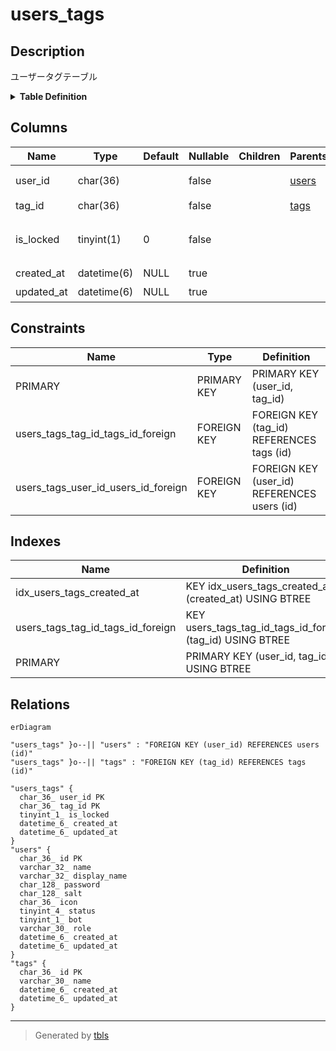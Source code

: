 # users_tags

## Description

ユーザータグテーブル

<details>
<summary><strong>Table Definition</strong></summary>

```sql
CREATE TABLE `users_tags` (
  `user_id` char(36) NOT NULL,
  `tag_id` char(36) NOT NULL,
  `is_locked` tinyint(1) NOT NULL DEFAULT 0,
  `created_at` datetime(6) DEFAULT NULL,
  `updated_at` datetime(6) DEFAULT NULL,
  PRIMARY KEY (`user_id`,`tag_id`),
  KEY `idx_users_tags_created_at` (`created_at`),
  KEY `users_tags_tag_id_tags_id_foreign` (`tag_id`),
  CONSTRAINT `users_tags_tag_id_tags_id_foreign` FOREIGN KEY (`tag_id`) REFERENCES `tags` (`id`) ON DELETE CASCADE ON UPDATE CASCADE,
  CONSTRAINT `users_tags_user_id_users_id_foreign` FOREIGN KEY (`user_id`) REFERENCES `users` (`id`) ON DELETE CASCADE ON UPDATE CASCADE
) ENGINE=InnoDB DEFAULT CHARSET=utf8mb4
```

</details>

## Columns

| Name | Type | Default | Nullable | Children | Parents | Comment |
| ---- | ---- | ------- | -------- | -------- | ------- | ------- |
| user_id | char(36) |  | false |  | [users](users.md) | ユーザーUUID |
| tag_id | char(36) |  | false |  | [tags](tags.md) | タグUUID |
| is_locked | tinyint(1) | 0 | false |  |  | ロックされているかどうか |
| created_at | datetime(6) | NULL | true |  |  | 作成日時 |
| updated_at | datetime(6) | NULL | true |  |  | 更新日時 |

## Constraints

| Name | Type | Definition |
| ---- | ---- | ---------- |
| PRIMARY | PRIMARY KEY | PRIMARY KEY (user_id, tag_id) |
| users_tags_tag_id_tags_id_foreign | FOREIGN KEY | FOREIGN KEY (tag_id) REFERENCES tags (id) |
| users_tags_user_id_users_id_foreign | FOREIGN KEY | FOREIGN KEY (user_id) REFERENCES users (id) |

## Indexes

| Name | Definition |
| ---- | ---------- |
| idx_users_tags_created_at | KEY idx_users_tags_created_at (created_at) USING BTREE |
| users_tags_tag_id_tags_id_foreign | KEY users_tags_tag_id_tags_id_foreign (tag_id) USING BTREE |
| PRIMARY | PRIMARY KEY (user_id, tag_id) USING BTREE |

## Relations

```mermaid
erDiagram

"users_tags" }o--|| "users" : "FOREIGN KEY (user_id) REFERENCES users (id)"
"users_tags" }o--|| "tags" : "FOREIGN KEY (tag_id) REFERENCES tags (id)"

"users_tags" {
  char_36_ user_id PK
  char_36_ tag_id PK
  tinyint_1_ is_locked
  datetime_6_ created_at
  datetime_6_ updated_at
}
"users" {
  char_36_ id PK
  varchar_32_ name
  varchar_32_ display_name
  char_128_ password
  char_128_ salt
  char_36_ icon
  tinyint_4_ status
  tinyint_1_ bot
  varchar_30_ role
  datetime_6_ created_at
  datetime_6_ updated_at
}
"tags" {
  char_36_ id PK
  varchar_30_ name
  datetime_6_ created_at
  datetime_6_ updated_at
}
```

---

> Generated by [tbls](https://github.com/k1LoW/tbls)
